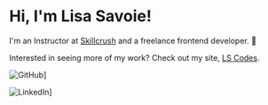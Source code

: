 # Hi, I'm Lisa Savoie! 

I'm an Instructor at [Skillcrush](https://skillcrush.com "This is where I work") and a freelance frontend developer. 🙂 

Interested in seeing more of my work? Check out my site, [LS Codes][1].

![GitHub](https://img.shields.io/badge/GitHub-000000?style=for-the-badge&logo=GitHub&logoColor=white)]

![LinkedIn](https://img.shields.io/badge/LinkedIn-000000?style=for-the-badge&logo=LinkedIn&logoColor=white)]

[1]: https://lscodes.com
